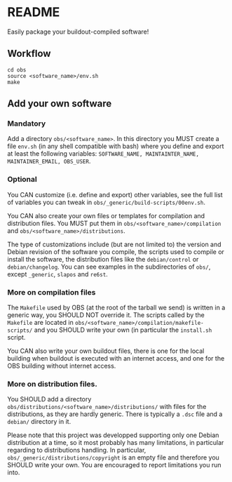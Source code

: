 # README

Easily package your buildout-compiled software!

## Workflow

```
cd obs
source <software_name>/env.sh
make
```

## Add your own software

### Mandatory

Add a directory ```obs/<software_name>```. In this directory you MUST create a file ```env.sh``` (in any shell compatible with bash) where you define and export at least the following variables: ```SOFTWARE_NAME, MAINTAINTER_NAME, MAINTAINER_EMAIL, OBS_USER```.

### Optional

You CAN customize (i.e. define and export) other variables, see the full list of variables you can tweak in ```obs/_generic/build-scripts/00env.sh```.

You CAN also create your own files or templates for compilation and distribution files.
You MUST put them in ```obs/<software_name>/compilation``` and ```obs/<software_name>/distributions```.

The type of customizations include (but are not limited to) the version and Debian revision of the software you compile, the scripts used to compile or install the software, the distribution files like the ```debian/control``` or ```debian/changelog```.
You can see examples in the subdirectories of ```obs/```, except ```_generic```, ```slapos``` and ```re6st```.

### More on compilation files

The ```Makefile``` used by OBS (at the root of the tarball we send) is written in a generic way, you SHOULD NOT override it.
The scripts called by the ```Makefile``` are located in ```obs/<software_name>/compilation/makefile-scripts/``` and you SHOULD write your own (in particular the ```install.sh``` script.

You CAN also write your own buildout files, there is one for the local building when buildout is executed with an internet access, and one for the OBS building without internet access.

### More on distribution files.

You SHOULD add a directory ```obs/distributions/<software_name>/distributions/``` with files for the distributions, as they are hardly generic. There is typically a ```.dsc``` file and a ```debian/``` directory in it.

Please note that this project was developped supporting only one Debian distribution at a time, so it most probably has many limitations, in particular regarding to distributions handling.
In particular, ```obs/_generic/distributions/copyright``` is an empty file and therefore you SHOULD write your own.
You are encouraged to report limitations you run into.

